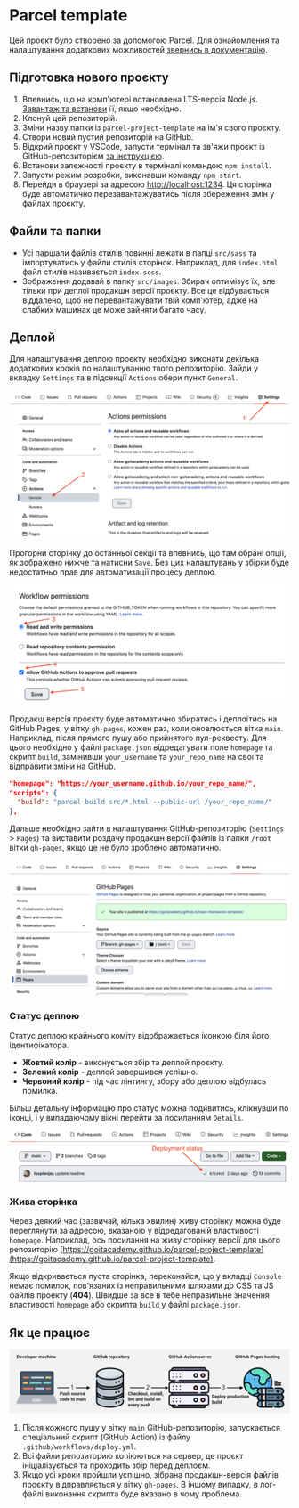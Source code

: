 # Parcel template

Цей проєкт було створено за допомогою Parcel. Для ознайомлення та налаштування
додаткових можливостей [звернись в документацію](https://parceljs.org/).

## Підготовка нового проєкту

1. Впевнись, що на комп'ютері встановлена LTS-версія Node.js.
   [Завантаж та встанови](https://nodejs.org/en/) її, якщо необхідно.
2. Клонуй цей репозиторій.
3. Зміни назву папки із `parcel-project-template` на ім'я свого проєкту.
4. Створи новий пустий репозиторій на GitHub.
5. Відкрий проєкт у VSCode, запусти термінал та зв'яжи проєкт із
   GitHub-репозиторієм
   [за інструкцією](https://docs.github.com/en/get-started/getting-started-with-git/managing-remote-repositories#changing-a-remote-repositorys-url).
6. Встанови залежності проєкту в терміналі командою `npm install`.
7. Запусти режим розробки, виконавши команду `npm start`.
8. Перейди в браузері за адресою [http://localhost:1234](http://localhost:1234).
   Ця сторінка буде автоматично перезавантажуватись після збереження змін у
   файлах проєкту.

## Файли та папки

- Усі паршали файлів стилів повинні лежати в папці `src/sass` та імпортуватись у
  файли стилів сторінок. Наприклад, для `index.html` файл стилів називається
  `index.scss`.
- Зображення додавай в папку `src/images`. Збирач оптимізує їх, але тільки при
  деплої продакшн версії проєкту. Все це відбувається віддалено, щоб не
  перевантажувати твій комп'ютер, адже на слабких машинах це може зайняти багато
  часу.

## Деплой

Для налаштування деплою проєкту необхідно виконати декілька додаткових кроків по
налаштуванню твого репозиторію. Зайди у вкладку `Settings` та в підсекції
`Actions` обери пункт `General`.

![GitHub actions settings](./assets/actions-config-step-1.png)

Прогорни сторінку до останньої секції та впевнись, що там обрані опції, як
зображено нижче та натисни `Save`. Без цих налаштувань у збірки буде недостатньо
прав для автоматизації процесу деплою.

![GitHub actions settings](./assets/actions-config-step-2.png)

Продакш версія проєкту буде автоматично збиратись і деплоїтись на GitHub Pages,
у вітку `gh-pages`, кожен раз, коли оновлюється вітка `main`. Наприклад, після
прямого пушу або прийнятого пул-реквесту. Для цього необхідно у файлі
`package.json` відредагувати поле `homepage` та скрипт `build`, замінивши
`your_username` та `your_repo_name` на свої та відправити зміни на GitHub.

```json
"homepage": "https://your_username.github.io/your_repo_name/",
"scripts": {
  "build": "parcel build src/*.html --public-url /your_repo_name/"
},
```

Дальше необхідно зайти в налаштування GitHub-репозиторію (`Settings` > `Pages`)
та виставити роздачу продакшн версії файлів із папки `/root` вітки `gh-pages`,
якщо це не було зроблено автоматично.

![GitHub Pages settings](./assets/repo-settings.png)

### Статус деплою

Статус деплою крайнього коміту відображається іконкою біля його ідентифікатора.

- **Жовтий колір** - виконується збір та деплой проєкту.
- **Зелений колір** - деплой завершився успішно.
- **Червоний колір** - під час лінтингу, збору або деплою відбулась помилка.

Більш детальну інформацію про статус можна подивитись, клікнувши по іконці, і у
випадаючому вікні перейти за посиланням `Details`.

![Deployment status](./assets/status.png)

### Жива сторінка

Через деякий час (зазвичай, кілька хвилин) живу сторінку можна буде переглянути
за адресою, вказаною у відредагованій властивості `homepage`. Наприклад, ось
посилання на живу сторінку версії для цього репозиторію
[https://goitacademy.github.io/parcel-project-template](https://goitacademy.github.io/parcel-project-template).

Якщо відкривається пуста сторінка, переконайся, що у вкладці `Console` немає
помилок, пов'язаних із неправильними шляхами до CSS та JS файлів проекту
(**404**). Швидше за все в тебе неправильне значення властивості `homepage` або
скрипта `build` у файлі `package.json`.

## Як це працює

![How it works](./assets/how-it-works.png)

1. Після кожного пушу у вітку `main` GitHub-репозиторію, запускається
   спеціальний скрипт (GitHub Action) із файлу `.github/workflows/deploy.yml`.
2. Всі файли репозиторию копіюються на сервер, де проєкт ініціалізується та
   проходить збір перед деплоєм.
3. Якщо усі кроки пройшли успішно, зібрана продакшн-версія файлів проєкту
   відправляється у вітку `gh-pages`. В іншому випадку, в лог-файлі виконання
   скрипта буде вказано в чому проблема.
